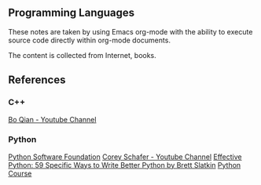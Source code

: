 ## Programming Languages

These notes are taken by using Emacs org-mode with the ability to execute source code directly within org-mode documents.

The content is collected from Internet, books.

## References
### C++
[Bo Qian - Youtube Channel](https://www.youtube.com/channel/UCEOGtxYTB6vo6MQ-WQ9W_nQ)

### Python
[Python Software Foundation](https://docs.python.org/2/faq/programming.html)
[Corey Schafer - Youtube Channel](https://www.youtube.com/playlist?list=PL-osiE80TeTt2d9bfVyTiXJA-UTHn6WwU)
[Effective Python: 59 Specific Ways to Write Better Python by Brett Slatkin](http://www.effectivepython.com/)
[Python Course](https://www.python-course.eu/index.php)

